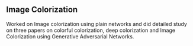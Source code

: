 ## Image Colorization

Worked on Image colorization using plain networks and did detailed study on three papers on colorful colorization, deep colorization and Image Colorization using Generative Adversarial Networks.

